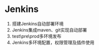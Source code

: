 
# Jenkins
<!--
jenkins自动化发布
https://www.jianshu.com/p/e2bc52db9605?utm_campaign=haruki&utm_content=note&utm_medium=reader_share&utm_source=weixin

三十二张图告诉你，Jenkins构建SpringBoot有多简单~ 
https://mp.weixin.qq.com/s/1H4E-gTyYmoueFIpK0AFlw
Jenkins书籍  
https://mp.weixin.qq.com/s/bT7VXffqHuzUZUY5c4ce7A
https://mp.weixin.qq.com/s/8tJwuwz5jMXnfg4HmPHh3g

Jenkins自动化部署Hybris 
https://mp.weixin.qq.com/s/Tmld9IZcCge23aQrf_4vsA
Jenkins 动态使用分支名称 
https://dayarch.top/p/jenkins-dynamic-using-git-branch.html
Jenkins 使用环境变量 
https://dayarch.top/p/jenkins-environment-variables.html
Jenkins自动化部署Hybris 
https://dayarch.top/p/jenkins-hybris-deploy.html
Jenkins学习之邮箱配置 
https://dayarch.top/p/jenkins-config-mail.html
Jenkins 集成 Harbor 自动发布镜像
https://mp.weixin.qq.com/s/IiZjuv23o8ui-gidyOJC2Q


「Jenkins+Git+Maven+Shell+Tomcat持续集成」经典教程 
https://mp.weixin.qq.com/s/611TxPZgfYnISt790og2wg
5分钟搞定Jenkis 
https://mp.weixin.qq.com/s/PEupc5YIKuctZO1Tivy_ug

 某小型公司持续集成工具 jenkins 实践
https://mp.weixin.qq.com/s?__biz=MzI4Njc5NjM1NQ==&mid=2247490292&idx=1&sn=05f64dfd66e7a8d0349ebea2b59e28f5&chksm=ebd625d8dca1acceb8044f0fec421211b4c6073d20b9721fb77a6d6a7e1f51efd228653a0152&mpshare=1&scene=1&srcid=&sharer_sharetime=1572796702761&sharer_shareid=b256218ead787d58e0b58614a973d00d&key=6f23511bf9e1c01f702fe18a15575ca0f77264ef18ac84a1b5155b72b094d9c9395e385d50bef1b1333ac1db02fd97ecefd9adc6dc5131fdb3caf700dd26a6dd10166dc41bf7be91d8418fd4bd13a9e1&ascene=1&uin=MTE1MTYxNzY2MQ%3D%3D&devicetype=Windows+10&version=62070152&lang=zh_CN&pass_ticket=Lu%2FLBuTxuGaOTLq0CL9dO0ss3p9k%2BNlDhrOCgfGfCUsKTPyuc12lccq3vmkXvxfb
Jenkins+Git+Maven+Shell+Tomcat持续集成经典教程
https://mp.weixin.qq.com/s/S4O8jeWvaC1CoJI_p9S73w
Jenkins 凭证管理
https://mp.weixin.qq.com/s/cTbrb_QtVQyUokIoy9KcAw

https://yq.aliyun.com/articles/500949?utm_content=m_42976
-->


1. 搭建Jenkins自动部署环境
2. Jenkins集成maven、git实现自动部署
3. test\pre\prod多环境发布
4. Jenkins多环境配置，权限管理及插件使用

